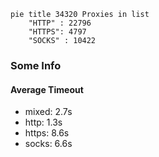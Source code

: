
```mermaid
pie title 34320 Proxies in list
    "HTTP" : 22796
    "HTTPS": 4797
    "SOCKS" : 10422
```

### Some Info
#### Average Timeout

- mixed: 2.7s
- http: 1.3s
- https: 8.6s
- socks: 6.6s